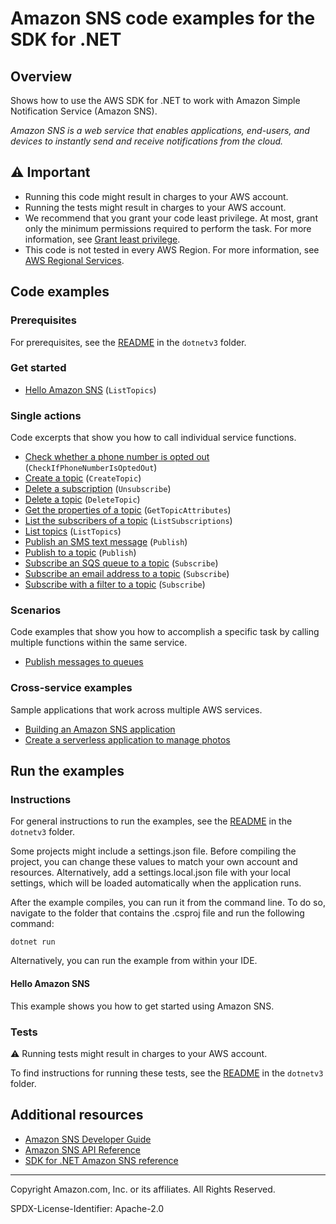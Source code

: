 <!--Generated by WRITEME on 2023-08-09 16:54:15.891744 (UTC)-->
# Amazon SNS code examples for the SDK for .NET

## Overview

Shows how to use the AWS SDK for .NET to work with Amazon Simple Notification Service (Amazon SNS).

<!--custom.overview.start-->
<!--custom.overview.end-->

*Amazon SNS is a web service that enables applications, end-users, and devices to instantly send and receive notifications from the cloud.*

## ⚠ Important

* Running this code might result in charges to your AWS account.
* Running the tests might result in charges to your AWS account.
* We recommend that you grant your code least privilege. At most, grant only the minimum permissions required to perform the task. For more information, see [Grant least privilege](https://docs.aws.amazon.com/IAM/latest/UserGuide/best-practices.html#grant-least-privilege).
* This code is not tested in every AWS Region. For more information, see [AWS Regional Services](https://aws.amazon.com/about-aws/global-infrastructure/regional-product-services).

<!--custom.important.start-->
<!--custom.important.end-->

## Code examples

### Prerequisites

For prerequisites, see the [README](../README.md#Prerequisites) in the `dotnetv3` folder.


<!--custom.prerequisites.start-->
<!--custom.prerequisites.end-->


### Get started

* [Hello Amazon SNS](../cross-service/TopicsAndQueues/Actions/SNSActions/HelloSNS.cs#L4) (`ListTopics`)

### Single actions

Code excerpts that show you how to call individual service functions.

* [Check whether a phone number is opted out](IsPhoneNumOptedOutExample/IsPhoneNumOptedOutExample/IsPhoneNumOptedOut.cs#L6) (`CheckIfPhoneNumberIsOptedOut`)
* [Create a topic](CreateSNSTopicExample/CreateSNSTopicExample/CreateSNSTopic.cs#L6) (`CreateTopic`)
* [Delete a subscription](../cross-service/TopicsAndQueues/Actions/SNSActions/SNSWrapper.cs#L137) (`Unsubscribe`)
* [Delete a topic](../cross-service/TopicsAndQueues/Actions/SNSActions/SNSWrapper.cs#L154) (`DeleteTopic`)
* [Get the properties of a topic](GetTopicAttributesExample/GetTopicAttributesExample/GetTopicAttributes.cs#L6) (`GetTopicAttributes`)
* [List the subscribers of a topic](ListSNSSubscriptionsExample/ListSNSSubscriptionsExample/ListSubscriptions.cs#L6) (`ListSubscriptions`)
* [List topics](ListSNSTopicsExample/ListSNSTopicsExample/ListSNSTopics.cs#L6) (`ListTopics`)
* [Publish an SMS text message](SNSMessageExample/SNSMessageExample/SNSMessage.cs#L4) (`Publish`)
* [Publish to a topic](PublishToSNSTopicExample/PublishToSNSTopicExample/PublishToSNSTopic.cs#L6) (`Publish`)
* [Subscribe an SQS queue to a topic](../cross-service/TopicsAndQueues/Actions/SNSActions/SNSWrapper.cs#L94) (`Subscribe`)
* [Subscribe an email address to a topic](ManageTopicSubscriptionExample/ManageTopicSubscriptionExample/ManageTopicSubscription.cs#L38) (`Subscribe`)
* [Subscribe with a filter to a topic](../cross-service/TopicsAndQueues/Actions/SNSActions/SNSWrapper.cs#L94) (`Subscribe`)

### Scenarios

Code examples that show you how to accomplish a specific task by calling multiple
functions within the same service.

* [Publish messages to queues](../cross-service/TopicsAndQueues)

### Cross-service examples

Sample applications that work across multiple AWS services.

* [Building an Amazon SNS application](../cross_service/SubscribePublishTranslate) 
* [Create a serverless application to manage photos](dotnetv3\cross-service\PhotoAssetManager) 

## Run the examples

### Instructions


For general instructions to run the examples, see the
[README](../README.md#building-and-running-the-code-examples) in the `dotnetv3` folder.

Some projects might include a settings.json file. Before compiling the project,
you can change these values to match your own account and resources. Alternatively,
add a settings.local.json file with your local settings, which will be loaded automatically
when the application runs.

After the example compiles, you can run it from the command line. To do so, navigate to
the folder that contains the .csproj file and run the following command:

```
dotnet run
```

Alternatively, you can run the example from within your IDE.

<!--custom.instructions.start-->
<!--custom.instructions.end-->

#### Hello Amazon SNS

This example shows you how to get started using Amazon SNS.



### Tests

⚠ Running tests might result in charges to your AWS account.


To find instructions for running these tests, see the [README](../README.md#Tests)
in the `dotnetv3` folder.



<!--custom.tests.start-->
<!--custom.tests.end-->

## Additional resources

* [Amazon SNS Developer Guide](https://docs.aws.amazon.com/sns/latest/dg/welcome.html)
* [Amazon SNS API Reference](https://docs.aws.amazon.com/sns/latest/api/welcome.html)
* [SDK for .NET Amazon SNS reference](https://docs.aws.amazon.com/sdkfornet/v3/apidocs/items/SNS/NSNS.html)

<!--custom.resources.start-->
<!--custom.resources.end-->

---

Copyright Amazon.com, Inc. or its affiliates. All Rights Reserved.

SPDX-License-Identifier: Apache-2.0
